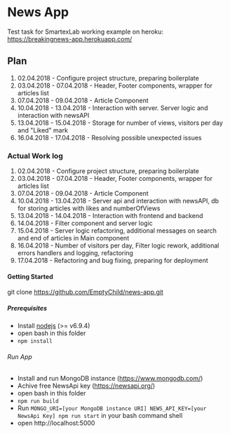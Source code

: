 # News App
Test task for SmartexLab
working example on heroku: https://breakingnews-app.herokuapp.com/
## Plan
1) 02.04.2018 - Configure project structure, preparing boilerplate
2) 03.04.2018 - 07.04.2018 - Header, Footer components, wrapper for articles list
3) 07.04.2018 - 09.04.2018 - Article Component
4) 10.04.2018 - 13.04.2018 - Interaction with server. Server logic and interaction with newsAPI
5) 13.04.2018 - 15.04.2018 - Storage for number of views, visitors per day and "Liked" mark
6) 16.04.2018 - 17.04.2018 - Resolving possible unexpected issues

### Actual Work log
1) 02.04.2018 - Configure project structure, preparing boilerplate
2) 03.04.2018 - 07.04.2018 - Header, Footer components, wrapper for articles list
3) 07.04.2018 - 09.04.2018 - Article Component
4) 10.04.2018 - 13.04.2018 - Server api and interaction with newsAPI, db for storing articles with likes and numberOfViews
5) 13.04.2018 - 14.04.2018 - Interaction with frontend and backend
6) 14.04.2018 - Filter component and server logic
7) 15.04.2018 - Server logic refactoring, additional messages on search and end of articles in Main component
8) 16.04.2018 - Number of visitors per day, Filter logic rework, additional errors handlers and logging, refactoring
9) 17.04.2018 - Refactoring and bug fixing, preparing for deployment

#### Getting Started

git clone https://github.com/EmptyChild/news-app.git


##### Prerequisites

* Install [nodejs](https://nodejs.org/en/) (>= v6.9.4)
* open bash in this folder
* `npm install`

###### Run App
* Install and run MongoDB instance (https://www.mongodb.com/)
* Achive free NewsApi key (https://newsapi.org/)
* open bash in this folder
* `npm run build`
* Run `MONGO_URI=[your MongoDB instance URI] NEWS_API_KEY=[your NewsApi Key] npm run start` in your bash command shell
* open http://localhost:5000
